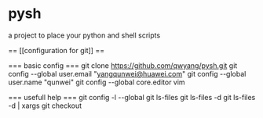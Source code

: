 # pysh
a project to place your python and shell scripts

== [[configuration for git]] ==

=== basic config ===
 git clone https://github.com/qwyang/pysh.git
 git config --global user.email "yangqunwei@huawei.com"
 git config --global user.name "qunwei"
 git config --global core.editor vim

=== usefull help ===
 git config -l --global
 git ls-files
 git ls-files -d
 git ls-files -d | xargs git checkout
